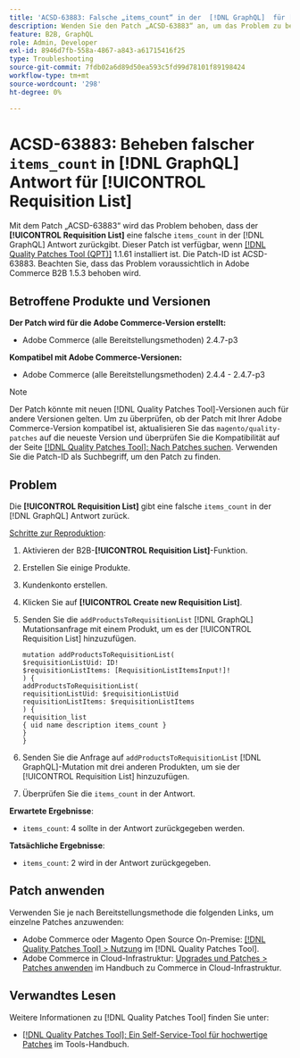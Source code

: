 ```yaml
---
title: 'ACSD-63883: Falsche „items_count“ in der  [!DNL GraphQL]  für [!UICONTROL Requisition List] korrigieren'
description: Wenden Sie den Patch „ACSD-63883“ an, um das Problem zu beheben, bei dem der [!UICONTROL Requisition List] in der Antwort  [!DNL GraphQL]  falsches „items_count“ zurückgibt.
feature: B2B, GraphQL
role: Admin, Developer
exl-id: 8946d7fb-558a-4867-a843-a61715416f25
type: Troubleshooting
source-git-commit: 7fdb02a6d89d50ea593c5fd99d78101f89198424
workflow-type: tm+mt
source-wordcount: '298'
ht-degree: 0%

---
```


# ACSD-63883: Beheben falscher `items_count` in [!DNL GraphQL] Antwort für [!UICONTROL Requisition List]

Mit dem Patch „ACSD-63883“ wird das Problem behoben, dass der **[!UICONTROL Requisition List]** eine falsche `items_count` in der [!DNL GraphQL] Antwort zurückgibt. Dieser Patch ist verfügbar, wenn [[!DNL Quality Patches Tool (QPT)]](/help/tools/quality-patches-tool/quality-patches-tool-to-self-serve-quality-patches.md) 1.1.61 installiert ist. Die Patch-ID ist ACSD-63883. Beachten Sie, dass das Problem voraussichtlich in Adobe Commerce B2B 1.5.3 behoben wird.

## Betroffene Produkte und Versionen

**Der Patch wird für die Adobe Commerce-Version erstellt:**

* Adobe Commerce (alle Bereitstellungsmethoden) 2.4.7-p3

**Kompatibel mit Adobe Commerce-Versionen:**

* Adobe Commerce (alle Bereitstellungsmethoden) 2.4.4 - 2.4.7-p3

>[!NOTE]
>
>Der Patch könnte mit neuen [!DNL Quality Patches Tool]-Versionen auch für andere Versionen gelten. Um zu überprüfen, ob der Patch mit Ihrer Adobe Commerce-Version kompatibel ist, aktualisieren Sie das `magento/quality-patches` auf die neueste Version und überprüfen Sie die Kompatibilität auf der Seite [[!DNL Quality Patches Tool]: Nach Patches suchen](https://experienceleague.adobe.com/tools/commerce-quality-patches/index.html). Verwenden Sie die Patch-ID als Suchbegriff, um den Patch zu finden.

## Problem

Die **[!UICONTROL Requisition List]** gibt eine falsche `items_count` in der [!DNL GraphQL] Antwort zurück.


<u>Schritte zur Reproduktion</u>:

1. Aktivieren der B2B-**[!UICONTROL Requisition List]**-Funktion.
1. Erstellen Sie einige Produkte.
1. Kundenkonto erstellen.
1. Klicken Sie auf **[!UICONTROL Create new Requisition List]**.
1. Senden Sie die `addProductsToRequisitionList` [!DNL GraphQL] Mutationsanfrage mit einem Produkt, um es der [!UICONTROL Requisition List] hinzuzufügen.

   ```
   mutation addProductsToRequisitionList(
   $requisitionListUid: ID!
   $requisitionListItems: [RequisitionListItemsInput!]!
   ) {
   addProductsToRequisitionList(
   requisitionListUid: $requisitionListUid
   requisitionListItems: $requisitionListItems
   ) {
   requisition_list
   { uid name description items_count }
   }
   }
   ```

1. Senden Sie die Anfrage auf `addProductsToRequisitionList` [!DNL GraphQL]-Mutation mit drei anderen Produkten, um sie der [!UICONTROL Requisition List] hinzuzufügen.
1. Überprüfen Sie die `items_count` in der Antwort.

**Erwartete Ergebnisse**:

* `items_count`: 4 sollte in der Antwort zurückgegeben werden.

**Tatsächliche Ergebnisse**:

* `items_count`: 2 wird in der Antwort zurückgegeben.

## Patch anwenden

Verwenden Sie je nach Bereitstellungsmethode die folgenden Links, um einzelne Patches anzuwenden:

* Adobe Commerce oder Magento Open Source On-Premise: [[!DNL Quality Patches Tool] > Nutzung](/help/tools/quality-patches-tool/usage.md) im [!DNL Quality Patches Tool].
* Adobe Commerce in Cloud-Infrastruktur: [Upgrades und Patches > Patches anwenden](https://experienceleague.adobe.com/docs/commerce-cloud-service/user-guide/develop/upgrade/apply-patches.html) im Handbuch zu Commerce in Cloud-Infrastruktur.


## Verwandtes Lesen

Weitere Informationen zu [!DNL Quality Patches Tool] finden Sie unter:

* [[!DNL Quality Patches Tool]: Ein Self-Service-Tool für hochwertige Patches](/help/tools/quality-patches-tool/quality-patches-tool-to-self-serve-quality-patches.md) im Tools-Handbuch.
